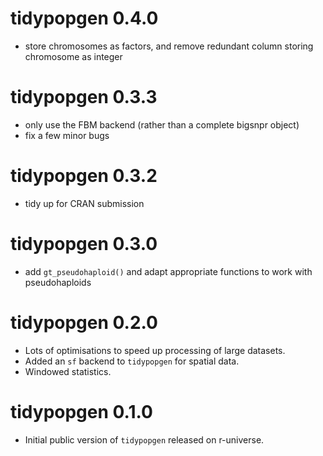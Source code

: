 # tidypopgen 0.4.0
* store chromosomes as factors, and remove redundant column storing
  chromosome as integer

# tidypopgen 0.3.3
* only use the FBM backend (rather than a complete bigsnpr object)
* fix a few minor bugs

# tidypopgen 0.3.2
* tidy up for CRAN submission

# tidypopgen 0.3.0
* add `gt_pseudohaploid()` and adapt appropriate functions to work with
  pseudohaploids

# tidypopgen 0.2.0
* Lots of optimisations to speed up processing of large datasets.
* Added an `sf` backend to `tidypopgen` for spatial data.
* Windowed statistics.

# tidypopgen 0.1.0
* Initial public version of `tidypopgen` released on r-universe.
